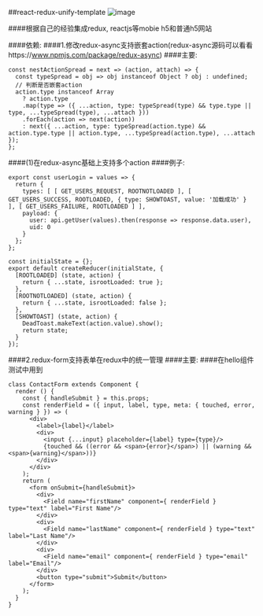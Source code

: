 ##react-redux-unify-template
![image](https://github.com/2637309949/react-redux-unify-template/blob/master/shot/home.png?raw=true)

####根据自己的经验集成redux, reactjs等mobie h5和普通h5网站 

####依赖: 
####1.修改redux-async支持嵌套action(redux-async源码可以看看https://www.npmjs.com/package/redux-async) 
####主要: 
```
const nestActionSpread = next => (action, attach) => { 
  const typeSpread = obj => obj instanceof Object ? obj : undefined; 
  // 判断是否嵌套action 
  action.type instanceof Array 
    ? action.type 
    .map(type => ({ ...action, type: typeSpread(type) && type.type || type, ...typeSpread(type), ...attach })) 
    .forEach(action => next(action)) 
    : next({ ...action, type: typeSpread(action.type) && action.type.type || action.type, ...typeSpread(action.type), ...attach }); 
}; 
```
####(1)在redux-async基础上支持多个action 
####例子: 
```
export const userLogin = values => { 
  return { 
    types: [ [ GET_USERS_REQUEST, ROOTNOTLOADED ], [ GET_USERS_SUCCESS, ROOTLOADED, { type: SHOWTOAST, value: '加载成功' } ], [ GET_USERS_FAILURE, ROOTLOADED ] ], 
    payload: { 
      user: api.getUser(values).then(response => response.data.user), 
      uid: 0 
    } 
  }; 
}; 

const initialState = {};  
export default createReducer(initialState, {  
  [ROOTLOADED] (state, action) { 
    return { ...state, isrootLoaded: true }; 
  }, 
  [ROOTNOTLOADED] (state, action) { 
    return { ...state, isrootLoaded: false }; 
  }, 
  [SHOWTOAST] (state, action) { 
    DeadToast.makeText(action.value).show(); 
    return state; 
  } 
});
```
####2.redux-form支持表单在redux中的统一管理
####主要: 
####在hello组件测试中用到
```
class ContactForm extends Component {
  render () {
    const { handleSubmit } = this.props;
    const renderField = ({ input, label, type, meta: { touched, error, warning } }) => (
      <div>
        <label>{label}</label>
        <div>
          <input {...input} placeholder={label} type={type}/>
          {touched && ((error && <span>{error}</span>) || (warning && <span>{warning}</span>))}
        </div>
      </div>
    );
    return (
      <form onSubmit={handleSubmit}>
        <div>
          <Field name="firstName" component={ renderField } type="text" label="First Name"/>
        </div>
        <div>
          <Field name="lastName" component={ renderField } type="text" label="Last Name"/>
        </div>
        <div>
          <Field name="email" component={ renderField } type="email" label="Email"/>
        </div>
        <button type="submit">Submit</button>
      </form>
    );
  }
}
```  

